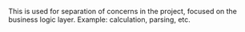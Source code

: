 This is used for separation of concerns in the project, focused on the business logic layer. Example: calculation, parsing, etc.